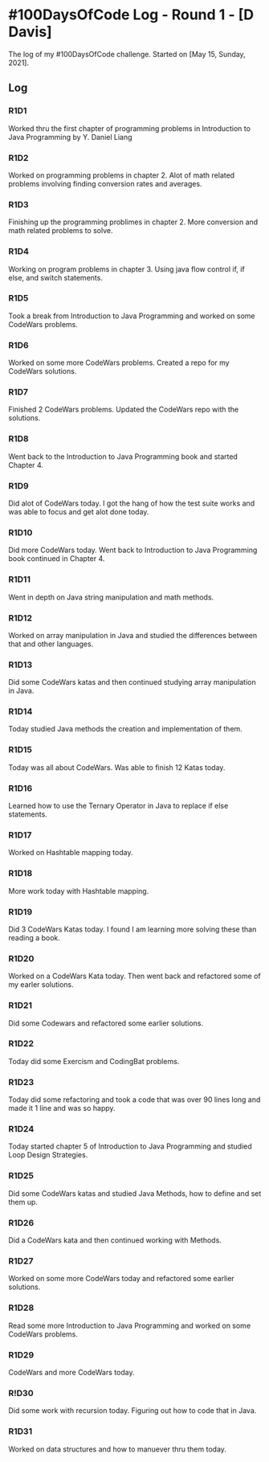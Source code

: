 # #100DaysOfCode Log - Round 1 - [D Davis]

The log of my #100DaysOfCode challenge. Started on [May 15, Sunday, 2021].

## Log

### R1D1 
Worked thru the first chapter of programming problems in Introduction to Java Programming by Y. Daniel Liang

### R1D2
Worked on programming problems in chapter 2.  Alot of math related problems involving finding conversion rates and averages.

### R1D3
Finishing up the programming problimes in chapter 2.  More conversion and math related problems to solve. 

### R1D4
Working on program problems in chapter 3.  Using java flow control if, if else, and switch statements.

### R1D5
Took a break from Introduction to Java Programming and worked on some CodeWars problems.  

### R1D6
Worked on some more CodeWars problems.  Created a repo for my CodeWars solutions.

### R1D7
Finished 2 CodeWars problems.  Updated the CodeWars repo with the solutions.

### R1D8
Went back to the Introduction to Java Programming book and started Chapter 4.

### R1D9
Did alot of CodeWars today.  I got the hang of how the test suite works and was able to focus and get alot done today.

### R1D10
Did more CodeWars today.  Went back to Introduction to Java Programming book continued in Chapter 4.

### R1D11
Went in depth on Java string manipulation and math methods.

### R1D12
Worked on array manipulation in Java and studied the differences between that and other languages.

### R1D13
Did some CodeWars katas and then continued studying array manipulation in Java.

### R1D14
Today studied Java methods the creation and implementation of them.

### R1D15
Today was all about CodeWars.  Was able to finish 12 Katas today.

### R1D16
Learned how to use the Ternary Operator in Java to replace if else statements.

### R1D17
Worked on Hashtable mapping today.

### R1D18
More work today with Hashtable mapping.

### R1D19
Did 3 CodeWars Katas today.  I found I am learning more solving these than reading a book.  

### R1D20
Worked on a CodeWars Kata today.  Then went back and refactored some of my earler solutions.  

### R1D21
Did some Codewars and refactored some earlier solutions.  

### R1D22
Today did some Exercism and CodingBat problems.

### R1D23
Today did some refactoring and took a code that was over 90 lines long and made it 1 line and was so happy.

### R1D24
Today started chapter 5 of Introduction to Java Programming and studied Loop Design Strategies.

### R1D25
Did some CodeWars katas and studied Java Methods, how to define and set them up.

### R1D26
Did a CodeWars kata and then continued working with Methods.

### R1D27
Worked on some more CodeWars today and refactored some earlier solutions.

### R1D28
Read some more Introduction to Java Programming and worked on some CodeWars problems.

### R1D29
CodeWars and more CodeWars today.

### R!D30
Did some work with recursion today.  Figuring out how to code that in Java.

### R1D31
Worked on data structures and how to manuever thru them today.